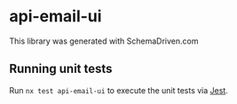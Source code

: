
# api-email-ui

This library was generated with SchemaDriven.com

## Running unit tests

Run `nx test api-email-ui` to execute the unit tests via [Jest](https://jestjs.io).

